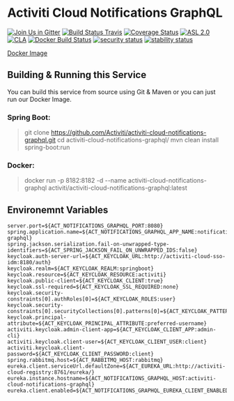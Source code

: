 # Activiti Cloud Notifications GraphQL

[![Join Us in Gitter](https://badges.gitter.im/Activiti/Activiti7.svg)](https://gitter.im/Activiti/Activiti7?utm_source=badge&utm_medium=badge&utm_campaign=pr-badge&utm_content=badge)
[![Build Status Travis](https://travis-ci.com/Activiti/activiti-cloud-notifications-graphql.svg?branch=master)](https://travis-ci.com/Activiti/activiti-cloud-notifications-graphql)
[![Coverage Status](http://img.shields.io/codecov/c/github/Activiti/activiti-cloud-notifications-graphql/master.svg?maxAge=86400)](https://codecov.io/gh/Activiti/activiti-cloud-notifications-graphql)
[![ASL 2.0](https://img.shields.io/hexpm/l/plug.svg)](https://github.com/Activiti/activiti-cloud-notifications-graphql/blob/master/LICENSE.txt)
[![CLA](https://cla-assistant.io/readme/badge/Activiti/activiti-cloud-notifications-graphql)](https://cla-assistant.io/Activiti/activiti-cloud-notifications-graphql)
[![Docker Build Status](https://img.shields.io/docker/build/activiti/activiti-cloud-notifications-graphql.svg)](https://hub.docker.com/r/activiti/activiti-cloud-notifications-graphql/)
[![security status](https://www.meterian.com/badge/gh/Activiti/activiti-cloud-notifications-graphql/security)](https://www.meterian.com/report/gh/Activiti/activiti-cloud-notifications-graphql)
[![stability status](https://www.meterian.com/badge/gh/Activiti/activiti-cloud-notifications-graphql/stability)](https://www.meterian.com/report/gh/Activiti/activiti-cloud-notifications-graphql)

[Docker Image](https://hub.docker.com/r/activiti/activiti-cloud-notifications-graphql/)

## Building & Running this Service
You can build this service from source using Git & Maven or you can just run our Docker Image. 

### Spring Boot: 
> git clone https://github.com/Activiti/activiti-cloud-notifications-graphql.git
> cd activiti-cloud-notifications-graphql/
> mvn clean install spring-boot:run

### Docker: 
> docker run -p 8182:8182 -d --name activiti-cloud-notifications-graphql activiti/activiti-cloud-notifications-graphql:latest

## Environemnt Variables
```
server.port=${ACT_NOTIFICATIONS_GRAPHQL_PORT:8080}
spring.application.name=${ACT_NOTIFICATIONS_GRAPHQL_APP_NAME:notifications-graphql}
spring.jackson.serialization.fail-on-unwrapped-type-identifiers=${ACT_SPRING_JACKSON_FAIL_ON_UNWRAPPED_IDS:false}
keycloak.auth-server-url=${ACT_KEYCLOAK_URL:http://activiti-cloud-sso-idm:8180/auth}
keycloak.realm=${ACT_KEYCLOAK_REALM:springboot}
keycloak.resource=${ACT_KEYCLOAK_RESOURCE:activiti}
keycloak.public-client=${ACT_KEYCLOAK_CLIENT:true}
keycloak.ssl-required=${ACT_KEYCLOAK_SSL_REQUIRED:none}
keycloak.security-constraints[0].authRoles[0]=${ACT_KEYCLOAK_ROLES:user}
keycloak.security-constraints[0].securityCollections[0].patterns[0]=${ACT_KEYCLOAK_PATTERNS:/*}
keycloak.principal-attribute=${ACT_KEYCLOAK_PRINCIPAL_ATTRIBUTE:preferred-username}
activiti.keycloak.admin-client-app=${ACT_KEYCLOAK_CLIENT_APP:admin-cli}
activiti.keycloak.client-user=${ACT_KEYCLOAK_CLIENT_USER:client}
activiti.keycloak.client-password=${ACT_KEYCLOAK_CLIENT_PASSWORD:client}
spring.rabbitmq.host=${ACT_RABBITMQ_HOST:rabbitmq}
eureka.client.serviceUrl.defaultZone=${ACT_EUREKA_URL:http://activiti-cloud-registry:8761/eureka/}
eureka.instance.hostname=${ACT_NOTIFICATIONS_GRAPHQL_HOST:activiti-cloud-notifications-graphql}
eureka.client.enabled=${ACT_NOTIFICATIONS_GRAPHQL_EUREKA_CLIENT_ENABLED:true}
```
